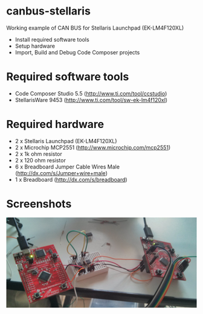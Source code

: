 canbus-stellaris
================

Working example of CAN BUS for Stellaris Launchpad (EK-LM4F120XL)
* Install required software tools
* Setup hardware
* Import, Build and Debug Code Composer projects 


Required software tools
=======================

* Code Composer Studio 5.5 (http://www.ti.com/tool/ccstudio)
* StellarisWare 9453 (http://www.ti.com/tool/sw-ek-lm4f120xl)


Required hardware
=================

* 2 x Stellaris Launchpad (EK-LM4F120XL)
* 2 x Microchip MCP2551 (http://www.microchip.com/mcp2551)
* 2 x 1k ohm resistor
* 2 x 120 ohm resistor
* 6 x Breadboard Jumper Cable Wires Male (http://dx.com/s/Jumper+wire+male)
* 1 x Breadboard (http://dx.com/s/breadboard)

Screenshots
===========

![hardware setup canbus](canbus-stellaris-mcp2551.jpg)


